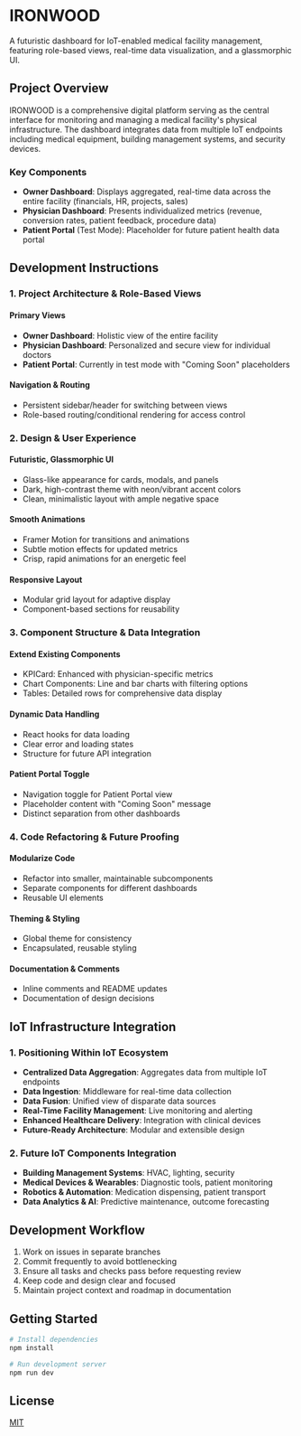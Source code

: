 # IRONWOOD

A futuristic dashboard for IoT-enabled medical facility management, featuring role-based views, real-time data visualization, and a glassmorphic UI.

## Project Overview

IRONWOOD is a comprehensive digital platform serving as the central interface for monitoring and managing a medical facility's physical infrastructure. The dashboard integrates data from multiple IoT endpoints including medical equipment, building management systems, and security devices.

### Key Components

- **Owner Dashboard**: Displays aggregated, real-time data across the entire facility (financials, HR, projects, sales)
- **Physician Dashboard**: Presents individualized metrics (revenue, conversion rates, patient feedback, procedure data)
- **Patient Portal** (Test Mode): Placeholder for future patient health data portal

## Development Instructions

### 1. Project Architecture & Role-Based Views

#### Primary Views
- **Owner Dashboard**: Holistic view of the entire facility
- **Physician Dashboard**: Personalized and secure view for individual doctors
- **Patient Portal**: Currently in test mode with "Coming Soon" placeholders

#### Navigation & Routing
- Persistent sidebar/header for switching between views
- Role-based routing/conditional rendering for access control

### 2. Design & User Experience

#### Futuristic, Glassmorphic UI
- Glass-like appearance for cards, modals, and panels
- Dark, high-contrast theme with neon/vibrant accent colors
- Clean, minimalistic layout with ample negative space

#### Smooth Animations
- Framer Motion for transitions and animations
- Subtle motion effects for updated metrics
- Crisp, rapid animations for an energetic feel

#### Responsive Layout
- Modular grid layout for adaptive display
- Component-based sections for reusability

### 3. Component Structure & Data Integration

#### Extend Existing Components
- KPICard: Enhanced with physician-specific metrics
- Chart Components: Line and bar charts with filtering options
- Tables: Detailed rows for comprehensive data display

#### Dynamic Data Handling
- React hooks for data loading
- Clear error and loading states
- Structure for future API integration

#### Patient Portal Toggle
- Navigation toggle for Patient Portal view
- Placeholder content with "Coming Soon" message
- Distinct separation from other dashboards

### 4. Code Refactoring & Future Proofing

#### Modularize Code
- Refactor into smaller, maintainable subcomponents
- Separate components for different dashboards
- Reusable UI elements

#### Theming & Styling
- Global theme for consistency
- Encapsulated, reusable styling

#### Documentation & Comments
- Inline comments and README updates
- Documentation of design decisions

## IoT Infrastructure Integration

### 1. Positioning Within IoT Ecosystem

- **Centralized Data Aggregation**: Aggregates data from multiple IoT endpoints
- **Data Ingestion**: Middleware for real-time data collection
- **Data Fusion**: Unified view of disparate data sources
- **Real-Time Facility Management**: Live monitoring and alerting
- **Enhanced Healthcare Delivery**: Integration with clinical devices
- **Future-Ready Architecture**: Modular and extensible design

### 2. Future IoT Components Integration

- **Building Management Systems**: HVAC, lighting, security
- **Medical Devices & Wearables**: Diagnostic tools, patient monitoring
- **Robotics & Automation**: Medication dispensing, patient transport
- **Data Analytics & AI**: Predictive maintenance, outcome forecasting

## Development Workflow

1. Work on issues in separate branches
2. Commit frequently to avoid bottlenecking
3. Ensure all tasks and checks pass before requesting review
4. Keep code and design clear and focused
5. Maintain project context and roadmap in documentation

## Getting Started

```bash
# Install dependencies
npm install

# Run development server
npm run dev
```

## License

[MIT](LICENSE) 